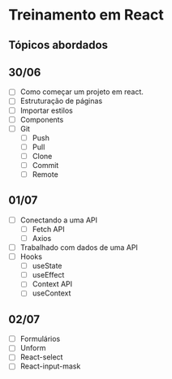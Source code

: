 # Treinamento em React

## Tópicos abordados

## 30/06
- [ ] Como começar um projeto em react.
- [ ] Estruturação de páginas
- [ ] Importar estilos
- [ ] Components
- [ ] Git
  - [ ] Push
  - [ ] Pull
  - [ ] Clone
  - [ ] Commit
  - [ ] Remote
## 01/07
- [ ] Conectando a uma API
  - [ ] Fetch API
  - [ ] Axios
- [ ] Trabalhado com dados de uma API
- [ ] Hooks
  - [ ] useState
  - [ ] useEffect
  - [ ] Context API  
  - [ ] useContext
## 02/07
- [ ] Formulários
- [ ] Unform
- [ ] React-select
- [ ] React-input-mask
